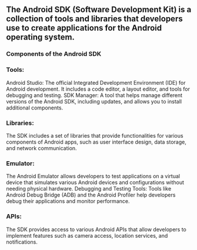 ## The Android SDK (Software Development Kit) is a collection of tools and libraries that developers use to create applications for the Android operating system. 

### Components of the Android SDK

### Tools:
Android Studio: The official Integrated Development Environment (IDE) for Android development. It includes a code editor, a layout editor, and tools for debugging and testing.
SDK Manager: A tool that helps manage different versions of the Android SDK, including updates, and allows you to install additional components.

### Libraries:
The SDK includes a set of libraries that provide functionalities for various components of Android apps, such as user interface design, data storage, and network communication.

### Emulator:
The Android Emulator allows developers to test applications on a virtual device that simulates various Android devices and configurations without needing physical hardware.
Debugging and Testing Tools:
Tools like Android Debug Bridge (ADB) and the Android Profiler help developers debug their applications and monitor performance.

### APIs:
The SDK provides access to various Android APIs that allow developers to implement features such as camera access, location services, and notifications.
